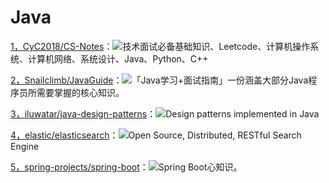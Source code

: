 # Java

[1，CyC2018/CS-Notes](https://github.com/CyC2018/CS-Notes)：![](https://img.shields.io/github/stars/CyC2018/CS-Notes?style=social)技术面试必备基础知识、Leetcode、计算机操作系统、计算机网络、系统设计、Java、Python、C++

[2，Snailclimb/JavaGuide](https://github.com/Snailclimb/JavaGuide)：![](https://img.shields.io/github/stars/Snailclimb/JavaGuide?style=social)「Java学习+面试指南」一份涵盖大部分Java程序员所需要掌握的核心知识。

[3，iluwatar/java-design-patterns](https://github.com/iluwatar/java-design-patterns)：![](https://img.shields.io/github/stars/iluwatar/java-design-patterns?style=social)Design patterns implemented in Java

[4，elastic/elasticsearch](https://github.com/elastic/elasticsearch)：![](https://img.shields.io/github/stars/elastic/elasticsearch?style=social)Open Source, Distributed, RESTful Search Engine

[5，spring-projects/spring-boot](https://github.com/spring-projects/spring-boot)：![](https://img.shields.io/github/stars/spring-projects/spring-boot?style=social)Spring Boot心知识。